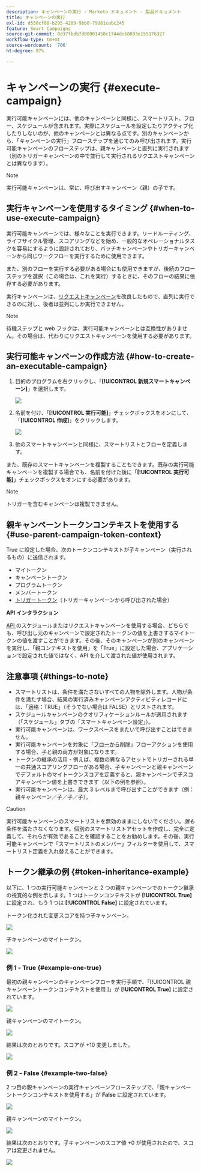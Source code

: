 ```yaml
---
description: キャンペーンの実行 - Marketo ドキュメント - 製品ドキュメント
title: キャンペーンの実行
exl-id: d550cf08-b295-4289-9bb0-79d81cabc245
feature: Smart Campaigns
source-git-commit: 0d37fbdb7d08901458c1744dc68893e155176327
workflow-type: tm+mt
source-wordcount: '706'
ht-degree: 97%

---
```


# キャンペーンの実行 {#execute-campaign}

実行可能キャンペーンには、他のキャンペーンと同様に、スマートリスト、フロー、スケジュールが含まれます。実際にスケジュールを設定したりアクティブ化したりしないのが、他のキャンペーンとは異なる点です。別のキャンペーンから、「キャンペーンの実行」フローステップを通じてのみ呼び出されます。実行可能キャンペーンのフローステップは、親キャンペーンと直列に実行されます（別のトリガーキャンペーンの中で並行して実行されるリクエストキャンペーンとは異なります）。

>[!NOTE]
>
>実行可能キャンペーンは、常に、呼び出すキャンペーン（親）の子です。

## 実行キャンペーンを使用するタイミング {#when-to-use-execute-campaign}

実行可能キャンペーンでは、様々なことを実行できます。リードルーティング、ライフサイクル管理、スコアリングなどを始め、一般的なオペレーショナルタスクを容易にするように設計されており、バッチキャンペーンやトリガーキャンペーンから同じワークフローを実行するために使用できます。

また、別のフローを実行する必要がある場合にも使用できますが、後続のフローステップを選択（この場合は、これを実行）するときに、そのフローの結果に依存する必要があります。

実行キャンペーンは、[リクエストキャンペーン](/help/marketo/product-docs/core-marketo-concepts/smart-campaigns/flow-actions/request-campaign.md)を改良したもので、直列に実行できるのに対し、後者は並列にしか実行できません。

>[!NOTE]
>
>待機ステップと web フックは、実行可能キャンペーンとは互換性がありません。その場合は、代わりにリクエストキャンペーンを使用する必要があります。

## 実行可能キャンペーンの作成方法 {#how-to-create-an-executable-campaign}

1. 目的のプログラムを右クリックし、「**[!UICONTROL 新規スマートキャンペーン]**」を選択します。

   ![](assets/execute-campaign-1.png)

1. 名前を付け、「**[!UICONTROL 実行可能]**」チェックボックスをオンにして、「**[!UICONTROL 作成]**」をクリックします。

   ![](assets/execute-campaign-2.png)

1. 他のスマートキャンペーンと同様に、スマートリストとフローを定義します。

また、既存のスマートキャンペーンを複製することもできます。既存の実行可能キャンペーンを複製する場合でも、名前を付けた後に「**[!UICONTROL 実行可能]**」チェックボックスをオンにする必要があります。

>[!NOTE]
>
>トリガーを含むキャンペーンは複製できません。

## 親キャンペーントークンコンテキストを使用する {#use-parent-campaign-token-context}

True に設定した場合、次のトークンコンテキストが子キャンペーン（実行されるもの）に送信されます。

* マイトークン
* キャンペーントークン
* プログラムトークン
* メンバートークン
* [トリガートークン](/help/marketo/product-docs/marketo-sales-insight/msi-for-salesforce/features/tabs-in-the-msi-panel/interesting-moments/trigger-tokens-for-interesting-moments.md)（トリガーキャンペーンから呼び出された場合）

**API インタラクション**

[API ](https://experienceleague.adobe.com/ja/docs/marketo-developer/marketo/rest/assets/smart-campaigns#batch)のスケジュールまたはリクエストキャンペーンを使用する場合、どちらでも、呼び出し元のキャンペーンで設定されたトークンの値を上書きするマイトークンの値を渡すことができます。その後、そのキャンペーンが別のキャンペーンを実行し、「親コンテキストを使用」を「True」に設定した場合、アプリケーションで設定された値ではなく、API を介して渡された値が使用されます。

## 注意事項 {#things-to-note}

* スマートリストは、条件を満たさないすべての人物を除外します。人物が条件を満たす場合、結果の実行済みキャンペーンアクティビティレコードには、「適格：TRUE」（そうでない場合は FALSE）とリストされます。
* スケジュールキャンペーンのクオリフィケーションルールが適用されます（「スケジュール」タブの「スマートキャンペーン設定」）。
* 実行可能キャンペーンは、ワークスペースをまたいで呼び出すことはできません。
* 実行可能キャンペーンを対象に「[フローから削除](/help/marketo/product-docs/core-marketo-concepts/smart-campaigns/flow-actions/remove-from-flow.md)」フローアクションを使用する場合、子と親の両方が対象になります。
* トークンの継承の活用 - 例えば、複数の異なるアセットでトリガーされる単一の共通スコアリングフローがある場合、子キャンペーンと親キャンペーンでデフォルトのマイトークンスコアを定義すると、親キャンペーンで子スコアキャンペーン値を上書きできます（以下の例を参照）。
* 実行可能キャンペーンは、最大 3 レベルまで呼び出すことができます（例：親キャンペーン／子／子／子）。

>[!CAUTION]
>
>実行可能キャンペーンのスマートリストを無効のままにしないでください。_誰も_&#x200B;条件を満たさなくなります。個別のスマートリストアセットを作成し、完全に定義して、それらが有効であることを確認することをお勧めします。その後、実行可能キャンペーンで「スマートリストのメンバー」フィルターを使用して、スマートリスト定義を入れ替えることができます。

## トークン継承の例 {#token-inheritance-example}

以下に、1 つの実行可能キャンペーンと 2 つの親キャンペーンでのトークン継承の視覚的な例を示します。1 つはトークンコンテキストが **[!UICONTROL True]** に設定され、もう 1 つは **[!UICONTROL False]** に設定されています。

トークン化された変更スコアを持つ子キャンペーン。

![](assets/execute-campaign-3.png)

子キャンペーンのマイトークン。

![](assets/execute-campaign-4.png)

### 例 1 - True {#example-one-true}

最初の親キャンペーンのキャンペーンフローを実行手順で、「[!UICONTROL  親キャンペーントークンコンテキストを使用 ]」が **[!UICONTROL True]** に設定されています。

![](assets/execute-campaign-5.png)

親キャンペーンのマイトークン。

![](assets/execute-campaign-6.png)

結果は次のとおりです。スコアが +10 変更しました。

![](assets/execute-campaign-7.png)

### 例 2 - False {#example-two-false}

2 つ目の親キャンペーンの実行キャンペーンフローステップで、「親キャンペーントークンコンテキストを使用する」が **False** に設定されています。

![](assets/execute-campaign-8.png)

親キャンペーンのマイトークン。

![](assets/execute-campaign-9.png)

結果は次のとおりです。子キャンペーンのスコア値 +0 が使用されたので、スコアは変更されません。

![](assets/execute-campaign-10.png)

